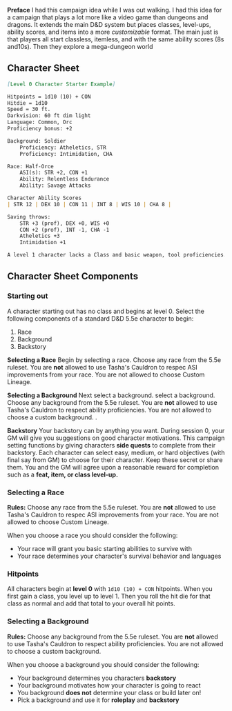 **Preface**
I had this campaign idea while I was out walking. I had this idea for a campaign that plays a lot more like a video game than dungeons and dragons. It extends the main D&D system but places classes, level-ups, ability scores, and items into a more *customizable* format. The main just is that players all start classless, itemless, and with the same ability scores (8s and10s). Then they explore a mega-dungeon world 

## Character Sheet

```md
[Level 0 Character Starter Example]

Hitpoints = 1d10 (10) + CON
Hitdie = 1d10
Speed = 30 ft.
Darkvision: 60 ft dim light
Language: Common, Orc
Proficiency bonus: +2

Background: Soldier
	Proficiency: Atheletics, STR
	Proficiency: Intimidation, CHA

Race: Half-Orce
	ASI(s): STR +2, CON +1
	Ability: Relentless Endurance
	Ability: Savage Attacks

Character Ability Scores
| STR 12 | DEX 10 | CON 11 | INT 8 | WIS 10 | CHA 8 |

Saving throws:
	STR +3 (prof), DEX +0, WIS +0
	CON +2 (prof), INT -1, CHA -1
	Atheletics +3
	Intimidation +1

A level 1 character lacks a Class and basic weapon, tool proficiencies. 
```

## Character Sheet Components
### Starting out

A character starting out has no class and begins at level 0. Select the following components of a standard D&D 5.5e character to begin:
1. Race
2. Background
3. Backstory

**Selecting a Race**
Begin by selecting a race. Choose any race from the 5.5e ruleset. You are **not** allowed to use Tasha's Cauldron to respec ASI improvements from your race. You are not allowed to choose Custom Lineage. 

**Selecting a Background**
Next select a background. select a background. Choose any background from the 5.5e ruleset. You are **not** allowed to use Tasha's Cauldron to respect ability proficiencies. You are not allowed to choose a custom background. . 

**Backstory**
Your backstory can by anything you want. During session 0, your GM will give you suggestions on good character motivations. This campaign setting functions by giving characters **side quests** to complete from their backstory. Each character can select easy, medium, or hard objectives (with final say from GM) to choose for their character. Keep these secret or share them. You and the GM will agree upon a reasonable reward for completion such as a **feat, item, or class level-up.**
### Selecting a Race
**Rules:** Choose any race from the 5.5e ruleset. You are **not** allowed to use Tasha's Cauldron to respec ASI improvements from your race. You are not allowed to choose Custom Lineage. 

When you choose a race you should consider the following:
- Your race will grant you basic starting abilities to survive with
- Your race determines your character's survival behavior and languages
### Hitpoints
All characters begin at **level 0** with `1d10 (10) + CON` hitpoints. When you first gain a class, you level up to level 1. Then you roll the hit die for that class as normal and add that total to your overall hit points. 
### Selecting a Background
**Rules:** Choose any background from the 5.5e ruleset. You are **not** allowed to use Tasha's Cauldron to respect ability proficiencies. You are not allowed to choose a custom background. 

When you choose a background you should consider the following:
- Your background determines you characters **backstory**
- Your background motivates how your character is going to react
- You background **does not** determine your class or build later on!
- Pick a background and use it for **roleplay** and **backstory**